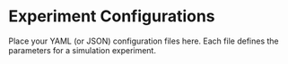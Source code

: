 # Experiment Configurations

Place your YAML (or JSON) configuration files here. Each file defines the parameters for a simulation experiment.
